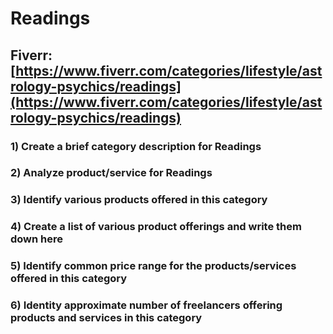 # Readings
## Fiverr: [https://www.fiverr.com/categories/lifestyle/astrology-psychics/readings](https://www.fiverr.com/categories/lifestyle/astrology-psychics/readings)
### 1) Create a brief category description for Readings
### 2) Analyze product/service for Readings
### 3) Identify various products offered in this category
### 4) Create a list of various product offerings and write them down here
### 5) Identify common price range for the products/services offered in this category
### 6) Identity approximate number of freelancers offering products and services in this category
